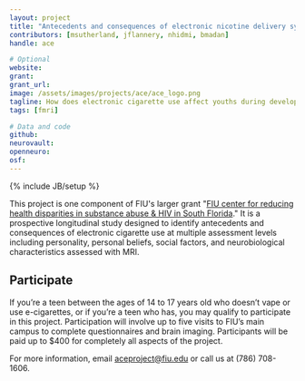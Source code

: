 ```yaml
---
layout: project
title: "Antecedents and consequences of electronic nicotine delivery systems in underrepresented youth"
contributors: [msutherland, jflannery, nhidmi, bmadan]
handle: ace

# Optional
website:
grant:
grant_url:
image: /assets/images/projects/ace/ace_logo.png
tagline: How does electronic cigarette use affect youths during development?
tags: [fmri]

# Data and code
github:
neurovault:
openneuro:
osf:
---
```

{% include JB/setup %}

This project is one component of FIU's larger grant "[FIU center for reducing health disparities in substance abuse & HIV in South Florida](https://taggs.hhs.gov/Detail/AwardDetail?arg_AwardNum=U54MD012393&arg_ProgOfficeCode=56)." It is a prospective longitudinal study designed to identify antecedents and consequences of electronic cigarette use at multiple assessment levels including personality, personal beliefs, social factors, and neurobiological characteristics assessed with MRI.

## Participate

If you’re a teen between the ages of 14 to 17 years old who doesn’t vape or use e-cigarettes, or if you’re a teen who has, you may qualify to participate in this project. Participation will involve up to five visits to FIU’s main campus to complete questionnaires and brain imaging. Participants will be paid up to $400 for completely all aspects of the project.

For more information, email aceproject@fiu.edu or call us at (786) 708-1606.
